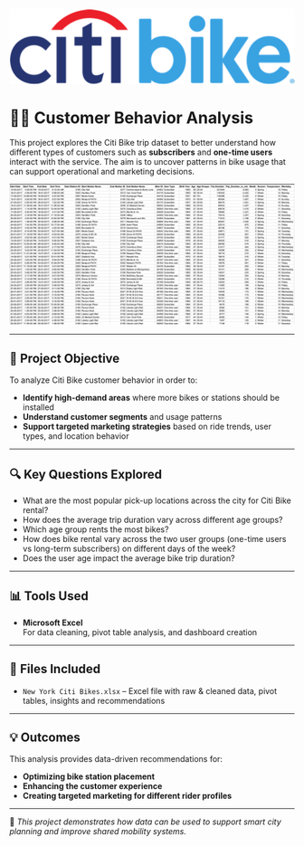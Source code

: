 #     
<p align="center">
  <img src="CitiBike.png" alt="Citi Bike Logo" width="600"/>
</p>

# 👪🏾 Customer Behavior Analysis

This project explores the Citi Bike trip dataset to better understand how different types of customers such as **subscribers** and **one-time users**  interact with the service. The aim is to uncover patterns in bike usage that can support operational and marketing decisions.
  <p align="center">
  <img src="CBData.png" alt="Citi Bike Logo" width="900"/>
</p>
    
---

## 🎯 Project Objective 

To analyze Citi Bike customer behavior in order to:

- **Identify high-demand areas** where more bikes or stations should be installed
- **Understand customer segments** and usage patterns
- **Support targeted marketing strategies** based on ride trends, user types, and location behavior

---

## 🔍 Key Questions Explored

- What are the most popular pick-up locations across the city for Citi Bike rental?
- How does the average trip duration vary across different age groups?
- Which age group rents the most bikes?
- How does bike rental vary across the two user groups (one-time users vs long-term subscribers) on different days of the week?
- Does the user age impact the average bike trip duration?

---

## 📊 Tools Used

- **Microsoft Excel**  
  For data cleaning, pivot table analysis, and dashboard creation

---

## 📁 Files Included

- `New York Citi Bikes.xlsx` – Excel file with raw & cleaned data, pivot tables, insights and recommendations

---

## 💡 Outcomes

This analysis provides data-driven recommendations for:

- **Optimizing bike station placement**
- **Enhancing the customer experience**
- **Creating targeted marketing for different rider profiles**

---

📍 *This project demonstrates how data can be used to support smart city planning and improve shared mobility systems.*
